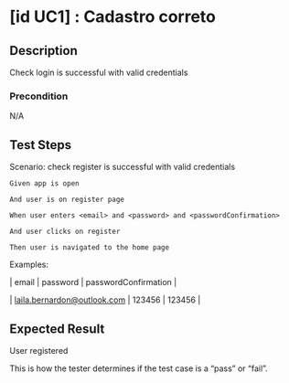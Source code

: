 # [id UC1] : Cadastro correto

## Description

Check login is successful with valid credentials

### Precondition

N/A

## Test Steps

  Scenario: check register is successful with valid credentials
  
    Given app is open
    
    And user is on register page
    
    When user enters <email> and <password> and <passwordConfirmation>
    
    And user clicks on register 
    
    Then user is navigated to the home page

    
  Examples:
  
  | email | password | passwordConfirmation |
  
  | laila.bernardon@outlook.com | 123456 | 123456 |

## Expected Result

User registered

This is how the tester determines if the test case is a “pass” or “fail”.

